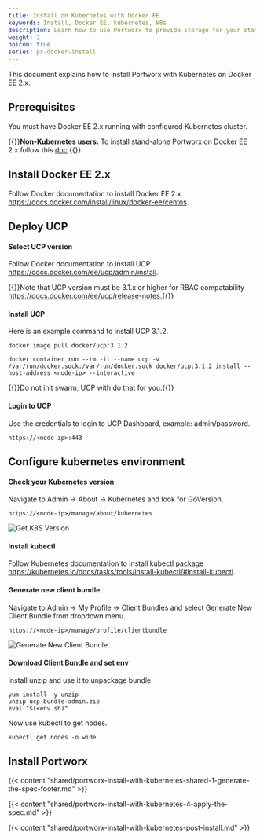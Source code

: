 ```yaml
---
title: Install on Kubernetes with Docker EE
keywords: Install, Docker EE, kubernetes, k8s
description: Learn how to use Portworx to provide storage for your stateful services running on Kubernetes with Docker EE.
weight: 2
noicon: true
series: px-docker-install
---
```


This document explains how to install Portworx with Kubernetes on Docker EE 2.x.

## Prerequisites

You must have Docker EE 2.x running with configured Kubernetes cluster.

{{<info>}}**Non-Kubernetes users:** To install stand-alone Portworx on Docker EE 2.x follow this [doc](/install-with-other/docker/standalone/).{{</info>}}

## Install Docker EE 2.x

Follow Docker documentation to install Docker EE 2.x https://docs.docker.com/install/linux/docker-ee/centos.

## Deploy UCP

#### Select UCP version

Follow Docker documentation to install UCP https://docs.docker.com/ee/ucp/admin/install.

{{<info>}}Note that UCP version must be 3.1.x or higher for RBAC compatability https://docs.docker.com/ee/ucp/release-notes.{{</info>}}

#### Install UCP

Here is an example command to install UCP 3.1.2.

```text
docker image pull docker/ucp:3.1.2
```

```text
docker container run --rm -it --name ucp -v /var/run/docker.sock:/var/run/docker.sock docker/ucp:3.1.2 install --host-address <node-ip> --interactive
```

{{<info>}}Do not init swarm, UCP with do that for you.{{</info>}}

#### Login to UCP

Use the credentials to login to UCP Dashboard, example: admin/password.

```text
https://<node-ip>:443
```

## Configure kubernetes environment

#### Check your Kubernetes version

Navigate to Admin -> About -> Kubernetes and look for GoVersion.

```text
https://<node-ip>/manage/about/kubernetes
```

![Get K8S Version](/img/docker-ee-k8s1.png)

#### Install kubectl

Follow Kubernetes documentation to install kubectl package https://kubernetes.io/docs/tasks/tools/install-kubectl/#install-kubectl.

#### Generate new client bundle

Navigate to Admin -> My Profile -> Client Bundles and select Generate New Client Bundle from dropdown menu.

```text
https://<node-ip>/manage/profile/clientbundle
```

![Generate New Client Bundle](/img/docker-ee-k8s2.png)

#### Download Client Bundle and set env

Install unzip and use it to unpackage bundle.

```text
yum install -y unzip
unzip ucp-bundle-admin.zip
eval "$(<env.sh)"
```

Now use kubectl to get nodes.

```text
kubectl get nodes -o wide
```

## Install Portworx 

{{< content "shared/portworx-install-with-kubernetes-shared-1-generate-the-spec-footer.md" >}}

{{< content "shared/portworx-install-with-kubernetes-4-apply-the-spec.md" >}}

{{< content "shared/portworx-install-with-kubernetes-post-install.md" >}}
